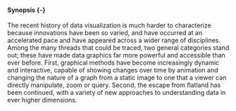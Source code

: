 #### Synopsis {-}
The recent history of data visualization is much harder to characterize because
innovations have been so varied, and have occurred at an accelerated pace and
have appeared across a wider range of disciplines.
Among the many threads that could be traced, two general categories stand out; these have made
data graphics far more powerful and accessible than ever before.
First, graphical methods have become increasingly dynamic and interactive,
capable of showing changes over time by animation and changing the nature of a graph
from a static image to one that a viewer can directly manipulate, zoom or query.
Second, the escape from flatland has been continued, with a variety of new approaches to 
understanding data in ever higher dimensions.

